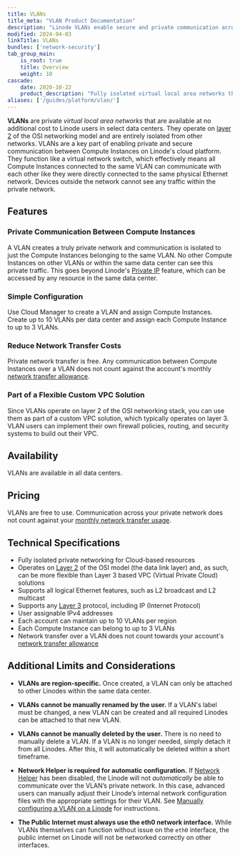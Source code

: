 ```yaml
---
title: VLANs
title_meta: "VLAN Product Documentation"
description: "Linode VLANs enable secure and private communication across Linodes within the same data center region. This free service is a great way to keep your cloud workloads secure. VLANs are easy to create using the Linode Cloud Manager, API, and CLI."
modified: 2024-04-03
linkTitle: VLANs
bundles: ['network-security']
tab_group_main:
    is_root: true
    title: Overview
    weight: 10
cascade:
    date: 2020-10-22
    product_description: "Fully isolated virtual local area networks that enable private communication between cloud-based resources"
aliases: ['/guides/platform/vlan/']
---
```


**VLANs** are private *virtual local area networks* that are available at no additional cost to Linode users in select data centers. They operate on [layer 2](https://en.wikipedia.org/wiki/OSI_model#Layer_2:_Data_Link_Layer) of the OSI networking model and are entirely isolated from other networks. VLANs are a key part of enabling private and secure communication between Compute Instances on Linode's cloud platform. They function like a virtual network switch, which effectively means all Compute Instances connected to the same VLAN can communicate with each other like they were directly connected to the same physical Ethernet network. Devices outside the network cannot see any traffic within the private network.

## Features

### Private Communication Between Compute Instances

A VLAN creates a truly private network and communication is isolated to just the Compute Instances belonging to the same VLAN. No other Compute Instances on other VLANs or within the same data center can see this private traffic. This goes beyond Linode's [Private IP](/docs/products/compute/compute-instances/guides/manage-ip-addresses/#types-of-ip-addresses) feature, which can be accessed by any resource in the same data center.

### Simple Configuration

Use Cloud Manager to create a VLAN and assign Compute Instances. Create up to 10 VLANs per data center and assign each Compute Instance to up to 3 VLANs.

### Reduce Network Transfer Costs

Private network transfer is free. Any communication between Compute Instances over a VLAN does not count against the account's monthly [network transfer allowance](/docs/products/platform/get-started/guides/network-transfer/).

### Part of a Flexible Custom VPC Solution

Since VLANs operate on layer 2 of the OSI networking stack, you can use them as part of a custom VPC solution, which typically operates on layer 3. VLAN users can implement their own firewall policies, routing, and security systems to build out their VPC.

## Availability

VLANs are available in all data centers.


## Pricing

VLANs are free to use. Communication across your private network does not count against your [monthly network transfer usage](/docs/products/platform/get-started/guides/network-transfer/).

## Technical Specifications

- Fully isolated private networking for Cloud-based resources
- Operates on [Layer 2](https://en.wikipedia.org/wiki/OSI_model#Layer_2:_Data_link_layer) of the OSI model (the data link layer) and, as such, can be more flexible than Layer 3 based VPC (Virtual Private Cloud) solutions
- Supports all logical Ethernet features, such as L2 broadcast and L2 multicast
- Supports any [Layer 3](https://en.wikipedia.org/wiki/OSI_model#Layer_3:_Network_layer) protocol, including IP (Internet Protocol)
- User assignable IPv4 addresses
- Each account can maintain up to 10 VLANs per region
- Each Compute Instance can belong to up to 3 VLANs
- Network transfer over a VLAN does not count towards your account's [network transfer allowance](/docs/products/platform/get-started/guides/network-transfer/)

## Additional Limits and Considerations

- **VLANs are region-specific.**  Once created, a VLAN can only be attached to other Linodes within the same data center.

- **VLANs cannot be manually renamed by the user.** If a VLAN's label must be changed, a new VLAN can be created and all required Linodes can be attached to that new VLAN.

- **VLANs cannot be manually deleted by the user.** There is no need to manually delete a VLAN. If a VLAN is no longer needed, simply detach it from all Linodes. After this, it will automatically be deleted within a short timeframe.

- **Network Helper is required for automatic configuration.** If [Network Helper](/docs/products/compute/compute-instances/guides/network-helper/) has been disabled, the Linode will not *automatically* be able to communicate over the VLAN’s private network. In this case, advanced users can manually adjust their Linode’s internal network configuration files with the appropriate settings for their VLAN. See [Manually configuring a VLAN on a Linode](/docs/products/networking/vlans/guides/manually-configuring-a-vlan/) for instructions.

- **The Public Internet must always use the eth0 network interface.** While VLANs themselves can function without issue on the `eth0` interface, the public internet on Linode will not be networked correctly on other interfaces.